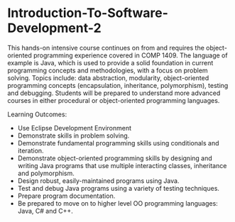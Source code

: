 # Introduction-To-Software-Development-2
This hands-on intensive course continues on from and requires the object-oriented programming experience covered in COMP 1409. 
The language of example is Java, which is used to provide a solid foundation in current programming concepts and methodologies, 
with a focus on problem solving. Topics include: data abstraction, modularity, object-oriented programming concepts (encapsulation, 
inheritance, polymorphism), testing and debugging. Students will be prepared to understand more advanced courses in either
procedural or object-oriented programming languages.

Learning Outcomes:
<ul>
<li>Use Eclipse Development Environment</li>
<li>Demonstrate skills in problem solving.</li>
<li>Demonstrate fundamental programming skills using conditionals and iteration.</li>
<li>Demonstrate object-oriented programming skills by designing and writing Java programs that use multiple interacting classes, inheritance and polymorphism.</li>
<li>Design robust, easily-maintained programs using Java.</li>
<li>Test and debug Java programs using a variety of testing techniques.</li>
<li>Prepare program documentation.</li>
<li>Be prepared to move on to higher level OO programming languages: Java, C# and C++.</li>
</ul>
